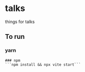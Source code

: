 # talks
things for talks

## To run
### yarn
```yarn install && yarn vite start
### npm
```npm install && npx vite start```
